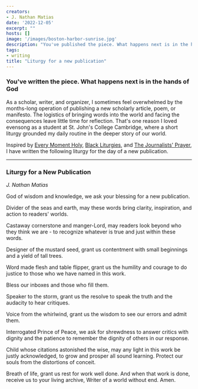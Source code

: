 ```yaml
---
creators:
- J. Nathan Matias
date: '2022-12-05'
excerpt: ""
hosts: []
image: '/images/boston-harbor-sunrise.jpg'
description: "You've published the piece. What happens next is in the hands of God."
tags:
- writing
title: "Liturgy for a new publication"
---
```


### You've written the piece. What happens next is in the hands of God

As a scholar, writer, and organizer, I sometimes feel overwhelmed by the months-long operation of publishing a new scholarly article, poem, or manifesto. The logistics of bringing words into the world and facing the consequences leave little time for reflection. That's one reason I loved evensong as a student at St. John's College Cambridge, where a short liturgy grounded my daily routine in the deeper story of our world. 

Inspired by [Every Moment Holy](https://www.everymomentholy.com/), [Black Liturgies](https://www.instagram.com/blackliturgies), and [The Journalists' Prayer](https://www.stbrides.com/worship-music/worship/ministry-to-journalism/journalists-altar/), I have written the following liturgy for the day of a new publication.

<hr/>

### Liturgy for a New Publication
*J. Nathan Matias*

God of wisdom and knowledge, we ask your blessing for a new publication.

Divider of the seas and earth, may these words bring clarity, inspiration, and action to readers' worlds.

Castaway cornerstone and manger-Lord, may readers look beyond who they think we are - to recognize whatever is true and just within these words.

Designer of the mustard seed, grant us contentment with small beginnings and a yield of tall trees.

Word made flesh and table flipper, grant us the humility and courage to do justice to those who we have named in this work.

Bless our inboxes and those who fill them.

Speaker to the storm, grant us the resolve to speak the truth and the audacity to hear critiques.

Voice from the whirlwind, grant us the wisdom to see our errors and admit them.

Interrogated Prince of Peace, we ask for shrewdness to answer critics with dignity and the patience to remember the dignity of others in our response.

Child whose citations astonished the wise, may any light in this work be justly acknowledged, to grow and prosper all sound learning. Protect our souls from the distortions of conceit.

Breath of life, grant us rest for work well done. And when that work is done, receive us to your living archive, Writer of a world without end. Amen.
